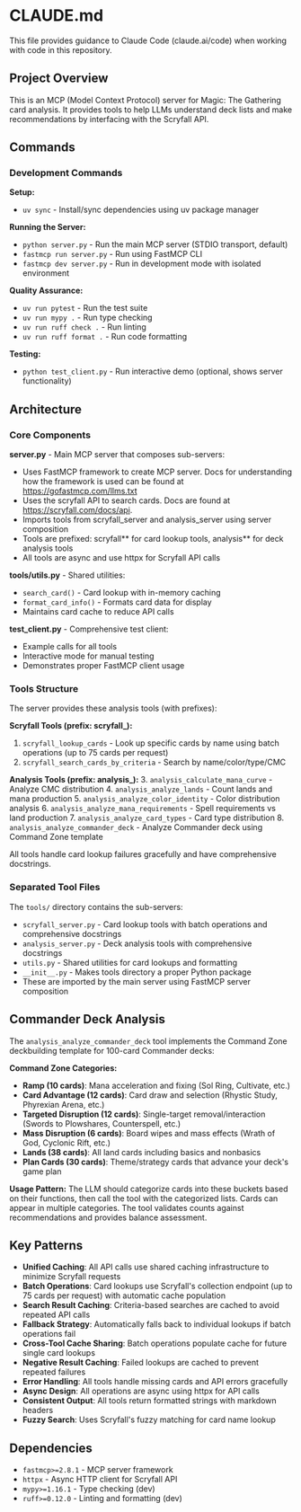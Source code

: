 # CLAUDE.md

This file provides guidance to Claude Code (claude.ai/code) when working with code in this repository.

## Project Overview

This is an MCP (Model Context Protocol) server for Magic: The Gathering card analysis. It provides tools to help LLMs understand deck lists and make recommendations by interfacing with the Scryfall API.

## Commands

### Development Commands

**Setup:**

- `uv sync` - Install/sync dependencies using uv package manager

**Running the Server:**

- `python server.py` - Run the main MCP server (STDIO transport, default)
- `fastmcp run server.py` - Run using FastMCP CLI
- `fastmcp dev server.py` - Run in development mode with isolated environment

**Quality Assurance:**

- `uv run pytest` - Run the test suite
- `uv run mypy .` - Run type checking
- `uv run ruff check .` - Run linting
- `uv run ruff format .` - Run code formatting

**Testing:**

- `python test_client.py` - Run interactive demo (optional, shows server functionality)

## Architecture

### Core Components

**server.py** - Main MCP server that composes sub-servers:

- Uses FastMCP framework to create MCP server. Docs for understanding how the framework is used can be found at https://gofastmcp.com/llms.txt
- Uses the scryfall API to search cards. Docs are found at https://scryfall.com/docs/api.
- Imports tools from scryfall_server and analysis_server using server composition
- Tools are prefixed: scryfall*\* for card lookup tools, analysis*\* for deck analysis tools
- All tools are async and use httpx for Scryfall API calls

**tools/utils.py** - Shared utilities:

- `search_card()` - Card lookup with in-memory caching
- `format_card_info()` - Formats card data for display
- Maintains card cache to reduce API calls

**test_client.py** - Comprehensive test client:

- Example calls for all tools
- Interactive mode for manual testing
- Demonstrates proper FastMCP client usage

### Tools Structure

The server provides these analysis tools (with prefixes):

**Scryfall Tools (prefix: scryfall\_):**

1. `scryfall_lookup_cards` - Look up specific cards by name using batch operations (up to 75 cards per request)
2. `scryfall_search_cards_by_criteria` - Search by name/color/type/CMC

**Analysis Tools (prefix: analysis\_):**
3. `analysis_calculate_mana_curve` - Analyze CMC distribution
4. `analysis_analyze_lands` - Count lands and mana production
5. `analysis_analyze_color_identity` - Color distribution analysis
6. `analysis_analyze_mana_requirements` - Spell requirements vs land production
7. `analysis_analyze_card_types` - Card type distribution
8. `analysis_analyze_commander_deck` - Analyze Commander deck using Command Zone template

All tools handle card lookup failures gracefully and have comprehensive docstrings.

### Separated Tool Files

The `tools/` directory contains the sub-servers:

- `scryfall_server.py` - Card lookup tools with batch operations and comprehensive docstrings
- `analysis_server.py` - Deck analysis tools with comprehensive docstrings
- `utils.py` - Shared utilities for card lookups and formatting
- `__init__.py` - Makes tools directory a proper Python package
- These are imported by the main server using FastMCP server composition

## Commander Deck Analysis

The `analysis_analyze_commander_deck` tool implements the Command Zone deckbuilding template for 100-card Commander decks:

**Command Zone Categories:**
- **Ramp (10 cards)**: Mana acceleration and fixing (Sol Ring, Cultivate, etc.)
- **Card Advantage (12 cards)**: Card draw and selection (Rhystic Study, Phyrexian Arena, etc.)
- **Targeted Disruption (12 cards)**: Single-target removal/interaction (Swords to Plowshares, Counterspell, etc.)
- **Mass Disruption (6 cards)**: Board wipes and mass effects (Wrath of God, Cyclonic Rift, etc.)
- **Lands (38 cards)**: All land cards including basics and nonbasics
- **Plan Cards (30 cards)**: Theme/strategy cards that advance your deck's game plan

**Usage Pattern:**
The LLM should categorize cards into these buckets based on their functions, then call the tool with the categorized lists. Cards can appear in multiple categories. The tool validates counts against recommendations and provides balance assessment.

## Key Patterns

- **Unified Caching**: All API calls use shared caching infrastructure to minimize Scryfall requests
- **Batch Operations**: Card lookups use Scryfall's collection endpoint (up to 75 cards per request) with automatic cache population
- **Search Result Caching**: Criteria-based searches are cached to avoid repeated API calls
- **Fallback Strategy**: Automatically falls back to individual lookups if batch operations fail
- **Cross-Tool Cache Sharing**: Batch operations populate cache for future single card lookups
- **Negative Result Caching**: Failed lookups are cached to prevent repeated failures
- **Error Handling**: All tools handle missing cards and API errors gracefully
- **Async Design**: All operations are async using httpx for API calls
- **Consistent Output**: All tools return formatted strings with markdown headers
- **Fuzzy Search**: Uses Scryfall's fuzzy matching for card name lookup

## Dependencies

- `fastmcp>=2.8.1` - MCP server framework
- `httpx` - Async HTTP client for Scryfall API
- `mypy>=1.16.1` - Type checking (dev)
- `ruff>=0.12.0` - Linting and formatting (dev)

